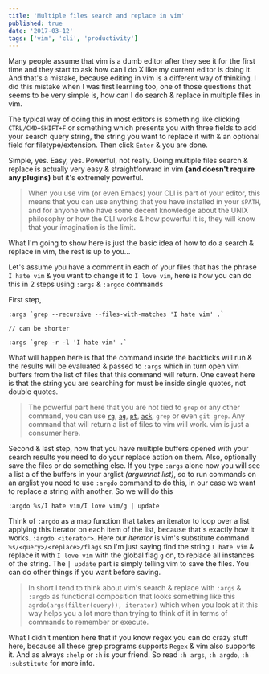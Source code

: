 ```yaml
---
title: 'Multiple files search and replace in vim'
published: true
date: '2017-03-12'
tags: ['vim', 'cli', 'productivity']
---
```


Many people assume that vim is a dumb editor after they see it for the first
time and they start to ask how can I do X like my current editor is doing it.
And that's a mistake, because editing in vim is a different way of thinking. I
did this mistake when I was first learning too, one of those questions that
seems to be very simple is, how can I do search & replace in multiple files in
vim.

The typical way of doing this in most editors is something like clicking
`CTRL/CMD+SHIFT+F` or something which presents you with three fields to add your
search query string, the string you want to replace it with & an optional field
for filetype/extension. Then click `Enter` & you are done.

Simple, yes. Easy, yes. Powerful, not really. Doing multiple files search &
replace is actually very easy & straightforward in vim **(and doesn't require
any plugins)** but it's extremely powerful.

> When you use vim (or even Emacs) your CLI is part of your editor, this means
> that you can use anything that you have installed in your `$PATH`, and for
> anyone who have some decent knowledge about the UNIX philosophy or how the CLI
> works & how powerful it is, they will know that your imagination is the limit.

What I'm going to show here is just the basic idea of how to do a search &
replace in vim, the rest is up to you...

Let's assume you have a comment in each of your files that has the phrase
`I hate vim` & you want to change it to `I love vim`, here is how you can do
this in 2 steps using `:args` & `:argdo` commands

First step,

```vim
:args `grep --recursive --files-with-matches 'I hate vim' .`

// can be shorter

:args `grep -r -l 'I hate vim' .`
```

What will happen here is that the command inside the backticks will run & the
results will be evaluated & passed to `:args` which in turn open vim buffers
from the list of files that this command will return. One caveat here is that
the string you are searching for must be inside single quotes, not double
quotes.

> The powerful part here that you are not tied to `grep` or any other command,
> you can use [`rg`](https://github.com/BurntSushi/ripgrep),
> [`ag`](https://github.com/ggreer/the_silver_searcher),
> [`pt`](https://github.com/monochromegane/the_platinum_searcher),
> [`ack`](https://beyondgrep.com/), `grep` or even `git grep`. Any command that
> will return a list of files to vim will work. vim is just a consumer here.

Second & last step, now that you have multiple buffers opened with your search
results you need to do your replace action on them. Also, optionally save the
files or do something else. If you type `:args` alone now you will see a list a
of the buffers in your arglist _(argumnet list)_, so to run commands on an
arglist you need to use `:argdo` command to do this, in our case we want to
replace a string with another. So we will do this

```vim
:argdo %s/I hate vim/I love vim/g | update
```

Think of `:argdo` as a map function that takes an iterator to loop over a list
applying this iterator on each item of the list, because that's exactly how it
works. `:argdo <iterator>`. Here our _iterator_ is vim's substitute command
`%s/<query>/<replace>/flags` so I'm just saying find the string `I hate vim` &
replace it with `I love vim` with the global flag `g` on, to replace all
instances of the string. The `| update` part is simply telling vim to save the
files. You can do other things if you want before saving.

> In short I tend to think about vim's search & replace with `:args` & `:argdo`
> as functional composition that looks something like this
> `agrdo(args(filter(query)), iterator)` which when you look at it this way
> helps you a lot more than trying to think of it in terms of commands to
> remember or execute.

What I didn't mention here that if you know regex you can do crazy stuff here,
because all these grep programs supports `Regex` & vim also supports it. And as
always `:help` or `:h` is your friend. So read `:h args`, `:h argdo`,
`:h :substitute` for more info.

